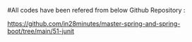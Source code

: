 #All codes have been refered from below Github Repository :

https://github.com/in28minutes/master-spring-and-spring-boot/tree/main/51-junit
